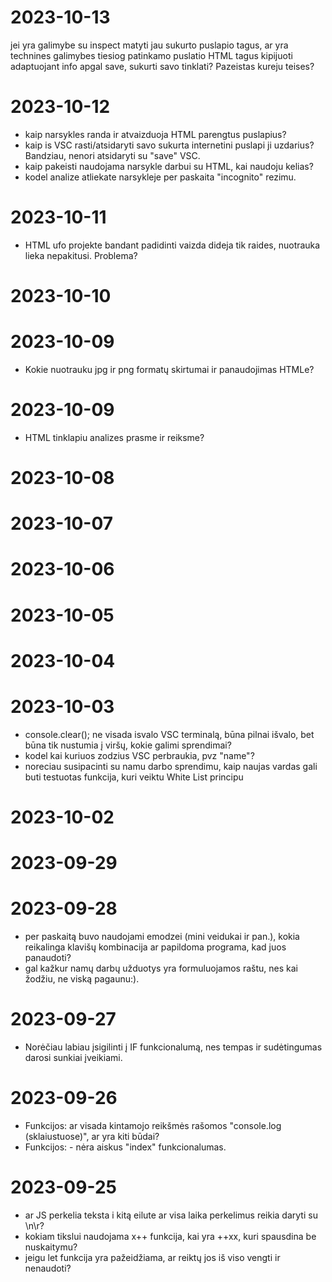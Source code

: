 # 2023-10-13
jei yra galimybe su inspect matyti jau sukurto puslapio tagus, ar yra technines galimybes tiesiog patinkamo puslatio HTML tagus kipijuoti adaptuojant info apgal save, sukurti savo tinklati? Pazeistas kureju teises?

# 2023-10-12
- kaip narsykles randa ir atvaizduoja HTML parengtus puslapius?
- kaip is VSC rasti/atsidaryti savo sukurta internetini puslapi ji uzdarius? Bandziau, nenori atsidaryti su "save" VSC.
- kaip pakeisti naudojama narsykle darbui su HTML, kai naudoju kelias?
- kodel analize atliekate narsykleje per paskaita "incognito" rezimu.

#  2023-10-11
- HTML ufo projekte bandant padidinti vaizda dideja tik raides, nuotrauka lieka nepakitusi. Problema?

#  2023-10-10

#  2023-10-09
- Kokie nuotrauku jpg ir png formatų skirtumai ir panaudojimas HTMLe?

#  2023-10-09
- HTML tinklapiu analizes prasme ir reiksme?

#  2023-10-08 

#  2023-10-07 

#  2023-10-06 

#  2023-10-05 

#  2023-10-04 


#  2023-10-03 
- console.clear(); ne visada isvalo VSC terminalą, būna pilnai išvalo, bet būna tik nustumia į viršų, kokie galimi sprendimai?
- kodel kai kuriuos zodzius VSC perbraukia, pvz "name"?
- noreciau susipacinti su namu darbo sprendimu, kaip naujas vardas gali buti testuotas funkcija, kuri veiktu White List principu
  
#  2023-10-02

# 2023-09-29


# 2023-09-28
- per paskaitą buvo naudojami emodzei (mini veidukai ir pan.), kokia reikalinga klavišų kombinacija ar papildoma programa, kad juos panaudoti?
- gal kažkur namų darbų užduotys yra formuluojamos raštu, nes kai žodžiu, ne viską pagaunu:).

# 2023-09-27
- Norėčiau labiau įsigilinti į IF funkcionalumą, nes tempas ir sudėtingumas darosi sunkiai įveikiami.

# 2023-09-26
- Funkcijos: ar visada kintamojo reikšmės rašomos "console.log (sklaiustuose)", ar yra kiti būdai?
- Funkcijos: - nėra aiskus "index" funkcionalumas. 
  
# 2023-09-25
- ar JS perkelia teksta i kitą eilute ar visa laika perkelimus reikia daryti su \n\r?
- kokiam tikslui naudojama x++ funkcija, kai yra ++xx, kuri spausdina be nuskaitymu?
- jeigu let funkcija yra pažeidžiama, ar reiktų jos iš viso vengti ir nenaudoti?
